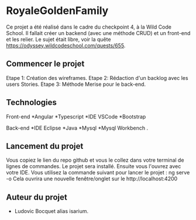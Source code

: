 # RoyaleGoldenFamily

Ce projet a été réalisé dans le cadre du checkpoint 4, à la Wild Code School. Il fallait créer un backend (avec une méthode CRUD) et un front-end
et les relier. Le sujet était libre, voir la quête https://odyssey.wildcodeschool.com/quests/655.

## Commencer le projet

Etape 1: Création des wireframes.
Etape 2: Rédaction d'un backlog avec les users Stories.
Etape 3: Méthode Merise pour le back-end.

## Technologies
Front-end
*Angular
*Typescript
*IDE VSCode 
*Bootstrap

Back-end
*IDE Eclipse
*Java
*Mysql
*Mysql Workbench
.

## Lancement du projet

Vous copiez le lien du repo github et vous le collez dans votre terminal de lignes de commandes.
Le projet sera installé.
Ensuite vous l'ouvrez avec votre IDE.
Vous utilisez la commande suivant pour lancer le projet : ng serve -o
Cela ouvrira une nouvelle fenêtre/onglet sur le http://localhost:4200


## Auteur du projet

- Ludovic Bocquet alias isarium.
